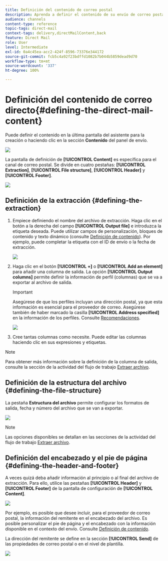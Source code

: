 ```yaml
---
title: Definición del contenido de correo postal
description: Aprenda a definir el contenido de su envío de correo postal.
audience: channels
content-type: reference
topic-tags: direct-mail
context-tags: delivery,directMailContent,back
feature: Direct Mail
role: User
level: Intermediate
exl-id: 0a4c45ea-acc2-424f-8596-73376e344172
source-git-commit: fcb5c4a92f23bdffd1082b7b044b5859dead9d70
workflow-type: tm+mt
source-wordcount: '337'
ht-degree: 100%

---
```


# Definición del contenido de correo directo{#defining-the-direct-mail-content}

Puede definir el contenido en la última pantalla del asistente para la creación o haciendo clic en la sección **Contenido** del panel de envío.

![](assets/direct_mail_6.png)

La pantalla de definición de **[!UICONTROL Content]** es específica para el canal de correo postal. Se divide en cuatro pestañas: **[!UICONTROL Extraction]**, **[!UICONTROL File structure]**, **[!UICONTROL Header]** y **[!UICONTROL Footer]**.

![](assets/direct_mail_11.png)

## Definición de la extracción {#defining-the-extraction}

1. Empiece definiendo el nombre del archivo de extracción. Haga clic en el botón a la derecha del campo **[!UICONTROL Output file]** e introduzca la etiqueta deseada. Puede utilizar campos de personalización, bloques de contenido y texto dinámico (consulte [Definición de contenido](../../designing/using/personalization.md#example-email-personalization)). Por ejemplo, puede completar la etiqueta con el ID de envío o la fecha de extracción.

   ![](assets/direct_mail_12.png)

1. Haga clic en el botón **[!UICONTROL +]** o **[!UICONTROL Add an element]** para añadir una columna de salida. La opción **[!UICONTROL Output columns]** permite definir la información de perfil (columnas) que se va a exportar al archivo de salida.

   >[!IMPORTANT]
   >
   >Asegúrese de que los perfiles incluyan una dirección postal, ya que esta información es esencial para el proveedor de correo. Asegúrese también de haber marcado la casilla **[!UICONTROL Address specified]** en la información de los perfiles. Consulte [Recomendaciones](../../channels/using/about-direct-mail.md#recommendations).

   ![](assets/direct_mail_13.png)

1. Cree tantas columnas como necesite. Puede editar las columnas haciendo clic en sus expresiones y etiquetas.

>[!NOTE]
>
>Para obtener más información sobre la definición de la columna de salida, consulte la sección de la actividad del flujo de trabajo [Extraer archivo](../../automating/using/extract-file.md).

## Definición de la estructura del archivo {#defining-the-file-structure}

La pestaña **Estructura del archivo** permite configurar los formatos de salida, fecha y número del archivo que se van a exportar.

![](assets/direct_mail_14.png)

>[!NOTE]
>
>Las opciones disponibles se detallan en las secciones de la actividad del flujo de trabajo [Extraer archivo](../../automating/using/extract-file.md).

## Definición del encabezado y el pie de página {#defining-the-header-and-footer}

A veces quizá deba añadir información al principio o al final del archivo de extracción. Para ello, utilice las pestañas **[!UICONTROL Header]** y **[!UICONTROL Footer]** de la pantalla de configuración de **[!UICONTROL Content]**.

![](assets/direct_mail_7.png)

Por ejemplo, es posible que desee incluir, para el proveedor de correo postal, la información del remitente en el encabezado del archivo. Es posible personalizar el pie de página y el encabezado con la información disponible en el contexto del envío. Consulte [Definición de contenido](../../designing/using/personalization.md#example-email-personalization).

La dirección del remitente se define en la sección **[!UICONTROL Send]** de las propiedades de correo postal o en el nivel de plantilla.

![](assets/direct_mail_24.png)
